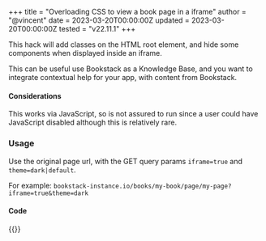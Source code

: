 +++
title = "Overloading CSS to view a book page in a iframe"
author = "@vincent"
date = 2023-03-20T00:00:00Z
updated = 2023-03-20T00:00:00Z
tested = "v22.11.1"
+++

This hack will add classes on the HTML root element, and hide some components when displayed inside an iframe.

This can be useful use Bookstack as a Knowledge Base, and you want to integrate contextual help for your app, with content from Bookstack.

#### Considerations

This works via JavaScript, so is not assured to run since a user could have
JavaScript disabled although this is relatively rare.

### Usage

Use the original page url, with the GET query params `iframe=true` and `theme=dark|default`.

For example: `bookstack-instance.io/books/my-book/page/my-page?iframe=true&theme=dark`

#### Code

{{<hack file="head.html" type="head">}}
